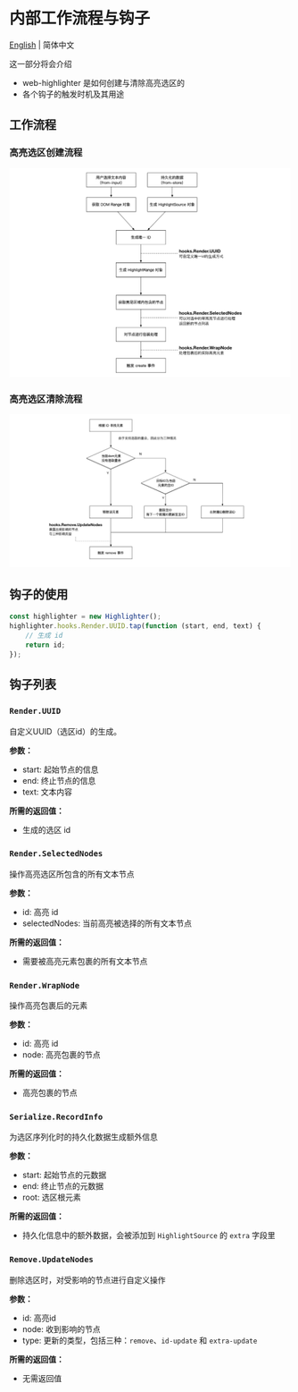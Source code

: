 # 内部工作流程与钩子

[English](./ADVANCE.md) | 简体中文

这一部分将会介绍

- web-highlighter 是如何创建与清除高亮选区的
- 各个钩子的触发时机及其用途


## 工作流程

### 高亮选区创建流程

![高亮选区创建流程](./img/create-flow.zh_CN.jpg)

### 高亮选区清除流程

![高亮选区清除流程](./img/remove-flow.zh_CN.jpg )

## 钩子的使用

```JavaScript
const highlighter = new Highlighter();
highlighter.hooks.Render.UUID.tap(function (start, end, text) {
    // 生成 id
    return id;
});
```

## 钩子列表

### `Render.UUID`

自定义UUID（选区id）的生成。

**参数：**

- start: 起始节点的信息
- end: 终止节点的信息
- text: 文本内容

**所需的返回值：**

- 生成的选区 id

### `Render.SelectedNodes`

操作高亮选区所包含的所有文本节点

**参数：**

- id: 高亮 id
- selectedNodes: 当前高亮被选择的所有文本节点

**所需的返回值：**

- 需要被高亮元素包裹的所有文本节点

### `Render.WrapNode`

操作高亮包裹后的元素

**参数：**

- id: 高亮 id
- node: 高亮包裹的节点

**所需的返回值：**

- 高亮包裹的节点

### `Serialize.RecordInfo`

为选区序列化时的持久化数据生成额外信息

**参数：**

- start: 起始节点的元数据
- end: 终止节点的元数据
- root: 选区根元素

**所需的返回值：**

- 持久化信息中的额外数据，会被添加到 `HighlightSource` 的 `extra` 字段里

### `Remove.UpdateNodes`

删除选区时，对受影响的节点进行自定义操作

**参数：**

- id: 高亮id
- node: 收到影响的节点
- type: 更新的类型，包括三种：`remove`、`id-update` 和 `extra-update`

**所需的返回值：**

- 无需返回值
